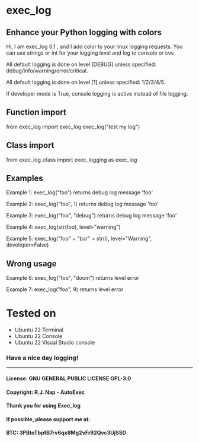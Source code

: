 # exec_log

## Enhance your Python logging with colors

Hi, I am exec_log 0.1 , and I add color to your linux logging requests. You can use strings or int for your logging level and log to console or cvs

All default logging is done on level [DEBUG] unless specified: debug/info/warning/error/critical.

All default logging is done on level [1] unless specified: 1/2/3/4/5.

If developer mode is True, console logging is active instead of file logging.

## Function import

from exec_log import exec_log
exec_log("test my log")

## Class import

from exec_log_class import exec_logging as exec_log

## Examples

Example 1: exec_log("foo") returns debug log message 'foo'

Example 2: exec_log("foo", 1) returns debug log message 'foo'

Example 3: exec_log("foo", "debug") returns debug log message 'foo'

Example 4: exec_log(str(foo), level="warning")

Example 5: exec_log("foo" + "bar" + str(i), level="Warning", developer=False)

## Wrong usage

Example 6: exec_log("foo", "doom") returns level error

Example 7: exec_log("foo", 9) returns level error

# Tested on

- Ubuntu 22 Terminal
- Ubuntu 22 Console
- Ubuntu 22 Visual Studio console

### Have a nice day logging!

---

#### License: GNU GENERAL PUBLIC LICENSE GPL-3.0 #
#### Copyright: R.J. Nap - AutoExec              #
#### Thank you for using Exec_log                #
#### If possible, please support me at:          #
#### BTC: 3PBtoTbpfB7rv6qx8Mg2vFr92Qvc3UjSSD     #
